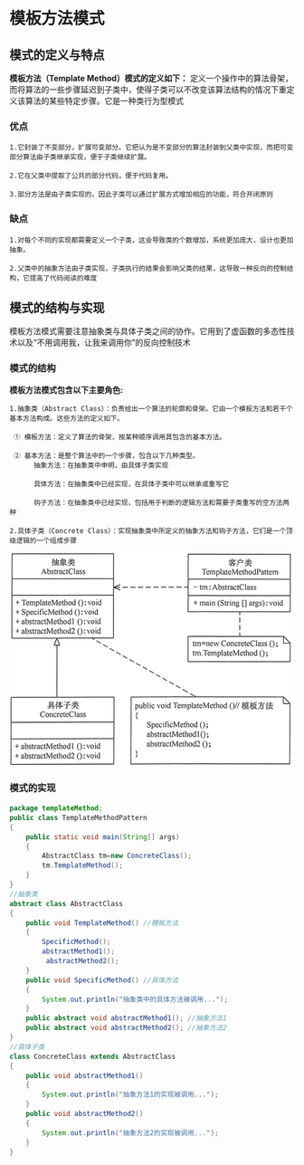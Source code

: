 # 模板方法模式
## 模式的定义与特点 
**模板方法（Template Method）模式的定义如下：** 定义一个操作中的算法骨架，而将算法的一些步骤延迟到子类中，使得子类可以不改变该算法结构的情况下重定义该算法的某些特定步骤。它是一种类行为型模式  
### 优点
    
    1.它封装了不变部分，扩展可变部分。它把认为是不变部分的算法封装到父类中实现，而把可变部分算法由子类继承实现，便于子类继续扩展。
    
    2.它在父类中提取了公共的部分代码，便于代码复用。
    
    3.部分方法是由子类实现的，因此子类可以通过扩展方式增加相应的功能，符合开闭原则
### 缺点
    
    1.对每个不同的实现都需要定义一个子类，这会导致类的个数增加，系统更加庞大，设计也更加抽象。
    
    2.父类中的抽象方法由子类实现，子类执行的结果会影响父类的结果，这导致一种反向的控制结构，它提高了代码阅读的难度
## 模式的结构与实现
模板方法模式需要注意抽象类与具体子类之间的协作。它用到了虚函数的多态性技术以及“不用调用我，让我来调用你”的反向控制技术  
### 模式的结构
**模板方法模式包含以下主要角色:**  
       
    1.抽象类（Abstract Class）：负责给出一个算法的轮廓和骨架。它由一个模板方法和若干个基本方法构成。这些方法的定义如下。

     ① 模板方法：定义了算法的骨架，按某种顺序调用其包含的基本方法。

     ② 基本方法：是整个算法中的一个步骤，包含以下几种类型。
          抽象方法：在抽象类中申明，由具体子类实现
          
          具体方法：在抽象类中已经实现，在具体子类中可以继承或重写它
          
          钩子方法：在抽象类中已经实现，包括用于判断的逻辑方法和需要子类重写的空方法两种

    2.具体子类（Concrete Class）：实现抽象类中所定义的抽象方法和钩子方法，它们是一个顶级逻辑的一个组成步骤
![模板方法模式结构图](image/模板方法模式/1.gif)
### 模式的实现
```java
package templateMethod;
public class TemplateMethodPattern
{
    public static void main(String[] args)
    {
        AbstractClass tm=new ConcreteClass();
        tm.TemplateMethod();
    }
}
//抽象类
abstract class AbstractClass
{
    public void TemplateMethod() //模板方法
    {
        SpecificMethod();
        abstractMethod1();          
         abstractMethod2();
    }  
    public void SpecificMethod() //具体方法
    {
        System.out.println("抽象类中的具体方法被调用...");
    }   
    public abstract void abstractMethod1(); //抽象方法1
    public abstract void abstractMethod2(); //抽象方法2
}
//具体子类
class ConcreteClass extends AbstractClass
{
    public void abstractMethod1()
    {
        System.out.println("抽象方法1的实现被调用...");
    }   
    public void abstractMethod2()
    {
        System.out.println("抽象方法2的实现被调用...");
    }
}
```
